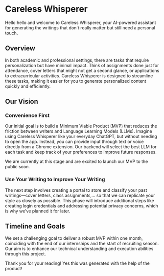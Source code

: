 # Careless Whisperer

Hello hello and welcome to Careless Whisperer, your AI-powered assistant for generating the writings that don't really matter but still need a personal touch.

## Overview
In both academic and professional settings, there are tasks that require personalization but have minimal impact. Think of assignments done just for attendance, cover letters that might not get a second glance, or applications to extracurricular activities. Careless Whisperer is designed to streamline these tasks, making it easier for you to generate personalized content quickly and efficiently.

## Our Vision

### Convenience First

Our initial goal is to build a Minimum Viable Product (MVP) that reduces the friction between writers and Language Learning Models (LLMs). Imagine using Careless Whisperer like your everyday ChatGPT, but without needing to open the app. Instead, you can provide input through text or voice directly from a Chrome extension. Our backend will select the best LLM for each task and keep track of your preferences to improve future responses.

We are currently at this stage and are excited to launch our MVP to the public soon.

### Use Your Writing to Improve Your Writing 

The next step involves creating a portal to store and classify your past writings—cover letters, class assignments,... so that we can replicate your style as closely as possible. This phase will introduce additional steps like creating login credentials and addressing potential privacy concerns, which is why we’ve planned it for later.

## Timeline and Goals
We set a challenging goal to deliver a robust MVP within one month, coinciding with the end of our internships and the start of recruiting season. Our aim is to enhance our technical understanding and execution abilities through this project.

Thank you for your reading! Yes this was generated with the help of the product!
